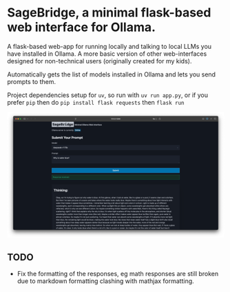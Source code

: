 # SageBridge, a minimal flask-based web interface for Ollama.

A flask-based web-app for running locally and talking to local LLMs you have installed in Ollama. A more basic version of other web-interfaces designed for non-technical users (originally created for my kids).

Automatically gets the list of models installed in Ollama and lets you send prompts to them.

Project dependencies setup for `uv`, so run with `uv run app.py`, or if you prefer `pip` then do `pip install flask requests` then `flask run`

![Screenshot of SageBridge](https://raw.githubusercontent.com/senwerks/Flask-to-Ollama/refs/heads/main/sagebridge-minimal-ollama-web-interface.png)

## TODO

- Fix the formatting of the responses, eg math responses are still broken due to markdown formatting clashing with mathjax formatting.